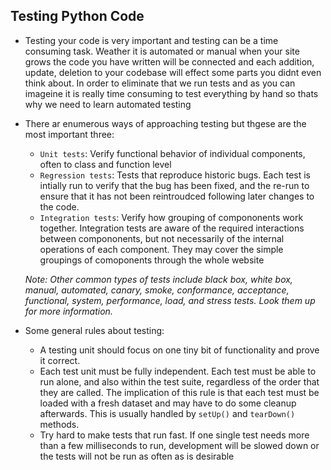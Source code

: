 ## Testing Python Code

- Testing your code is very important and testing can be a time consuming task. Weather it is automated or manual when your site grows the code you have written will be connected and each addition, update, deletion to your codebase will effect some parts you didnt even think about. In order to eliminate that we run tests and as you can imageine it is really time consuming to test everything by hand so thats why we need to learn automated testing

- There ar enumerous ways of approaching testing but thgese are the most important three:
  - `Unit tests`: Verify functional behavior of individual components, often to class and function level
  - `Regression tests`: Tests that reproduce historic bugs. Each test is intially run to verify that the bug has been fixed, and the re-run to ensure that it has not been reintroudced following later changes to the code.
  - `Integration tests`:  Verify how grouping of compononents work together. Integration tests are aware of the required interactions between compononents, but not necessarily of the internal operations of each component. They may cover the simple groupings of comoponents through the whole website
  
  *Note: Other common types of tests include black box, white box, manual, automated, canary, smoke, conformance, acceptance, functional, system, performance, load, and stress tests. Look them up for more information.*
  
- Some general rules about testing:
  - A testing unit should focus on one tiny bit of functionality and prove it correct.
  - Each test unit must be fully independent. Each test must be able to run alone, and also within the test suite, regardless of the order that they are called. The implication of this rule is that each test must be loaded with a fresh dataset and may have to do some cleanup afterwards. This is usually handled by `setUp()` and `tearDown()` methods.
  - Try hard to make tests that run fast. If one single test needs more than a few milliseconds to run, development will be slowed down or the tests will not be run as often as is desirable
